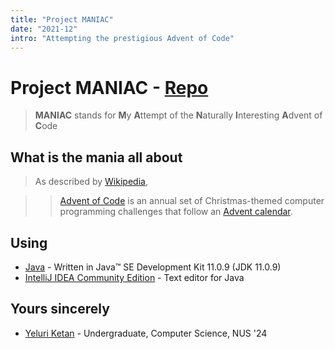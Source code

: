 ```yaml
---
title: "Project MANIAC"
date: "2021-12"
intro: "Attempting the prestigious Advent of Code"
---
```


# Project MANIAC - [Repo](https://github.com/YeluriKetan/project-MANIAC)

> **MANIAC** stands for **M**y **A**ttempt of the **N**aturally **I**nteresting **A**dvent of **C**ode

## What is the mania all about

> As described by [Wikipedia](https://en.wikipedia.org/wiki/Advent_of_Code),

> > [Advent of Code](https://adventofcode.com/2021/about) is an annual set of Christmas-themed computer programming challenges that follow an [Advent calendar](https://en.wikipedia.org/wiki/Advent_calendar).

## Using

- [Java](https://www.oracle.com/java/technologies/javase-jdk11-downloads.html) - Written in Java™ SE Development Kit 11.0.9 (JDK 11.0.9)
- [IntelliJ IDEA Community Edition](https://www.jetbrains.com/idea/download/#section=windows) - Text editor for Java

## Yours sincerely

- [Yeluri Ketan](https://github.com/YeluriKetan) - Undergraduate, Computer Science, NUS '24
